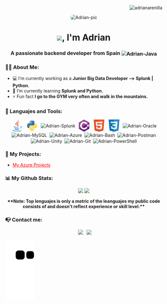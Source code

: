 
<div align="center">
  <p align="right"> <img src="https://komarev.com/ghpvc/?username=adrianarenilla&label=Profile%20views&color=129e00&style=flag" alt="adrianarenilla"/> </p>
  <img alt="Adrian-pic" height="250em" style="border-radius:50px;" src="https://user-images.githubusercontent.com/84444459/145989580-a6ac496c-c9bf-4ac2-ba5d-6a008a5106f3.png">
</div>

<h1 align="center"><img src="https://raw.githubusercontent.com/MartinHeinz/MartinHeinz/master/wave.gif" width="30px">, I'm Adrian</h1>
<h3 align="center">A passionate backend developer from Spain <img align="center" alt="Adrian-Java" height="35" width="35" src="https://user-images.githubusercontent.com/84444459/145979428-9e99ae46-ae6e-41de-9f48-fc94071bfb83.png"></h3>

### 🙋‍♂️ About Me:
- 💻 I’m currently working as a **Junior Big Data Developer --> Splunk | Python.**
- 🌱 I’m currently learning **Splunk and Python.**
- ⚡ Fun fact **I go to the GYM very often and walk in the mountains.**

### 🚀 Languajes and Tools:
<p align="center">
  <img align="center" alt="Adrian-Java" height="40" width="40" HSPACE="2" src="https://raw.githubusercontent.com/devicons/devicon/master/icons/java/java-original.svg" title="Java">
  <img align="center" alt="Adrian-Python" height="40" width="40" HSPACE="2" src="https://raw.githubusercontent.com/devicons/devicon/master/icons/python/python-original.svg" title="Python">
  <img align="center" alt="Adrian-Splunk" height="40" width="40" HSPACE="2" src="https://user-images.githubusercontent.com/84444459/146010950-e41b129a-7a56-416c-b634-1e9d6973c31a.png" title="Splunk">
  <img align="center" alt="Adrian-Csharp" height="40" width="40" HSPACE="2" src="https://raw.githubusercontent.com/devicons/devicon/master/icons/csharp/csharp-original.svg" title="Csharp">
  
  <img align="center" alt="Adrian-HTML" height="40" width="40" HSPACE="2" src="https://raw.githubusercontent.com/devicons/devicon/master/icons/html5/html5-original.svg" title="HTML5">
  <img align="center" alt="Adrian-CSS" height="40" width="40" HSPACE="2" src="https://raw.githubusercontent.com/devicons/devicon/master/icons/css3/css3-original.svg" title="CSS3">

  <img align="center" alt="Adrian-Oracle" height="40" width="40" HSPACE="2" src="https://cdn.jsdelivr.net/gh/devicons/devicon/icons/oracle/oracle-original.svg" title="Oracle">
  <img align="center" alt="Adrian-MySQL" height="40" width="40" HSPACE="2" src="https://cdn.jsdelivr.net/gh/devicons/devicon/icons/mysql/mysql-original.svg" title="MySQL">
  
  <img align="center" alt="Adrian-Azure" height="40" width="40" HSPACE="2" src="https://cdn.jsdelivr.net/gh/devicons/devicon/icons/azure/azure-original.svg" title="Azure">
  <img align="center" alt="Adrian-Bash" height="40" width="40" HSPACE="2" src="https://user-images.githubusercontent.com/84444459/146040135-c86a5749-8a9a-47b4-bc0d-89bcaa8db60e.png" title="Bash">
  
  <img align="center" alt="Adrian-Postman" height="40" width="40" HSPACE="2" src="https://user-images.githubusercontent.com/84444459/145986849-eac9ecde-1104-45af-b1a0-6990ecfc7972.png" title="Postman">
  
  <img align="center" alt="Adrian-Unity" height="40" width="40" HSPACE="2" src="https://user-images.githubusercontent.com/84444459/145986208-1c7b4457-3857-455f-a60f-17ff4d3f7577.jpg" title="Unity">
  
  <img align="center" alt="Adrian-Git" height="40" width="40" HSPACE="2" src="https://cdn.jsdelivr.net/gh/devicons/devicon/icons/git/git-original.svg" title="Git">
  <img align="center" alt="Adrian-PowerShell" height="40" width="40" HSPACE="2" src="https://user-images.githubusercontent.com/84444459/145985621-2b13d4b5-7093-49dc-ad1a-eed8d8607b3f.jpg" title="PowerShell">  
</p>

### 💼 My Projects:

- <a href="https://github.com/AdrianArenilla?tab=projects" style="color: red">My Azure Projects</a>

### 📊 My Github Stats:
<p align="center">
  <img height="185em" src="https://github-readme-stats.vercel.app/api?username=AdrianArenilla&show_icons=true&theme=dracula&include_all_commits=true&count_private=true"/>
  <img height="185em" src="https://github-readme-stats.vercel.app/api/top-langs/?username=AdrianArenilla&layout=compact&langs_count=7&theme=dracula"/>
</p>
<p align="center">
   <b>**Note: Top lenguajes is only a metric of the leanguajes my public code consists of and doesn't reflect experience or skill level.**</b>
</p>

### 📭 Contact me:
<p align="center">
  <a href = "mailto:adry.arsec@gmail.com"><img HSPACE="7" src="https://img.shields.io/badge/Gmail-D14836?style=for-the-badge&logo=gmail&logoColor=white" target="_blank"></a>
  <a href="https://www.linkedin.com/in/adrianarenillaseco" target="_blank"><img src="https://img.shields.io/badge/-LinkedIn-%230077B5?style=for-the-badge&logo=linkedin&logoColor=white" target="_blank"></a> 
</p>

  ![Snake animation](https://github.com/AdrianArenilla/AdrianArenilla/blob/output/github-contribution-grid-snake.svg)


